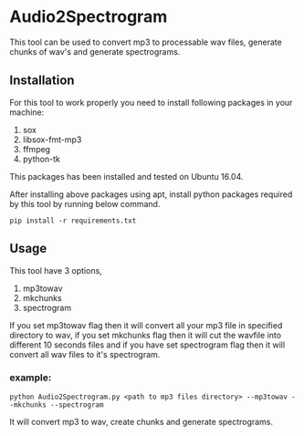 # Audio2Spectrogram
This tool can be used to convert mp3 to processable wav files, generate chunks of wav's and generate spectrograms.
## Installation
For this tool to work properly you need to install following packages in your machine:
1. sox
2. libsox-fmt-mp3
3. ffmpeg
4. python-tk

This packages has been installed and tested on Ubuntu 16.04.

After installing above packages using apt, install python packages required by this tool by running below command.

`pip install -r requirements.txt`

## Usage
This tool have 3 options,
1. mp3towav
2. mkchunks
3. spectrogram

If you set mp3towav flag then it will convert all your mp3 file in specified directory to wav, if you set mkchunks flag then it will cut the wavfile into different 10 seconds files and if you have set spectrogram flag then it will convert all wav files to 
it's spectrogram.

### example:

`python Audio2Spectrogram.py <path to mp3 files directory> --mp3towav --mkchunks --spectrogram`

It will convert mp3 to wav, create chunks and generate spectrograms.
